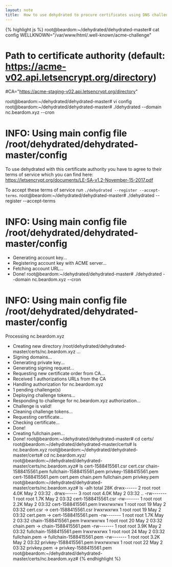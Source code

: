 ```yaml
---
layout: note
title:  How to use dehydrated to procure certificates using DNS challenge
---
```


{% highlight js %}
root@beardom:~/dehydrated/dehydrated-master# cat config 
WELLKNOWN="/var/www/html/.well-known/acme-challenge"
# Path to certificate authority (default: https://acme-v02.api.letsencrypt.org/directory)
#CA="https://acme-staging-v02.api.letsencrypt.org/directory"

root@beardom:~/dehydrated/dehydrated-master# vi config 
root@beardom:~/dehydrated/dehydrated-master# ./dehydrated --domain nc.beardom.xyz --cron
# INFO: Using main config file /root/dehydrated/dehydrated-master/config

To use dehydrated with this certificate authority you have to agree to their terms of service which you can find here: https://letsencrypt.org/documents/LE-SA-v1.2-November-15-2017.pdf

To accept these terms of service run `./dehydrated --register --accept-terms`.
root@beardom:~/dehydrated/dehydrated-master# ./dehydrated --register --accept-terms
# INFO: Using main config file /root/dehydrated/dehydrated-master/config
+ Generating account key...
+ Registering account key with ACME server...
+ Fetching account URL...
+ Done!
root@beardom:~/dehydrated/dehydrated-master# ./dehydrated --domain nc.beardom.xyz --cron
# INFO: Using main config file /root/dehydrated/dehydrated-master/config
Processing nc.beardom.xyz
 + Creating new directory /root/dehydrated/dehydrated-master/certs/nc.beardom.xyz ...
 + Signing domains...
 + Generating private key...
 + Generating signing request...
 + Requesting new certificate order from CA...
 + Received 1 authorizations URLs from the CA
 + Handling authorization for nc.beardom.xyz
 + 1 pending challenge(s)
 + Deploying challenge tokens...
 + Responding to challenge for nc.beardom.xyz authorization...
 + Challenge is valid!
 + Cleaning challenge tokens...
 + Requesting certificate...
 + Checking certificate...
 + Done!
 + Creating fullchain.pem...
 + Done!
root@beardom:~/dehydrated/dehydrated-master# cd certs/
root@beardom:~/dehydrated/dehydrated-master/certs# ls
nc.beardom.xyz
root@beardom:~/dehydrated/dehydrated-master/certs# cd nc.beardom.xyz/
root@beardom:~/dehydrated/dehydrated-master/certs/nc.beardom.xyz# ls
cert-1588415561.csr  cert.csr  chain-1588415561.pem  fullchain-1588415561.pem  privkey-1588415561.pem
cert-1588415561.pem  cert.pem  chain.pem             fullchain.pem             privkey.pem
root@beardom:~/dehydrated/dehydrated-master/certs/nc.beardom.xyz# ls -alh
total 28K
drwx------ 2 root root 4.0K May  2 03:32 .
drwx------ 3 root root 4.0K May  2 03:32 ..
-rw------- 1 root root 1.7K May  2 03:32 cert-1588415561.csr
-rw------- 1 root root 2.2K May  2 03:32 cert-1588415561.pem
lrwxrwxrwx 1 root root   19 May  2 03:32 cert.csr -> cert-1588415561.csr
lrwxrwxrwx 1 root root   19 May  2 03:32 cert.pem -> cert-1588415561.pem
-rw------- 1 root root 1.7K May  2 03:32 chain-1588415561.pem
lrwxrwxrwx 1 root root   20 May  2 03:32 chain.pem -> chain-1588415561.pem
-rw------- 1 root root 3.9K May  2 03:32 fullchain-1588415561.pem
lrwxrwxrwx 1 root root   24 May  2 03:32 fullchain.pem -> fullchain-1588415561.pem
-rw------- 1 root root 3.2K May  2 03:32 privkey-1588415561.pem
lrwxrwxrwx 1 root root   22 May  2 03:32 privkey.pem -> privkey-1588415561.pem
root@beardom:~/dehydrated/dehydrated-master/certs/nc.beardom.xyz#
{% endhighlight %}

